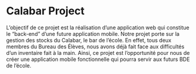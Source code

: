 # Calabar Project

L’objectif de ce projet est la réalisation d’une application web qui constitue le “back-end” d’une future application mobile. Notre projet porte sur la gestion des stocks du Calabar, le bar de l’école. En effet, tous deux membres du Bureau des Élèves, nous avons déjà fait face aux difficultés d’un inventaire fait à la main. Ainsi, ce projet est l’opportunité pour nous de créer une application mobile fonctionnelle qui pourra servir aux futurs BDE de l’école.  
